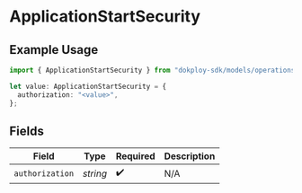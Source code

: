 # ApplicationStartSecurity

## Example Usage

```typescript
import { ApplicationStartSecurity } from "dokploy-sdk/models/operations";

let value: ApplicationStartSecurity = {
  authorization: "<value>",
};
```

## Fields

| Field              | Type               | Required           | Description        |
| ------------------ | ------------------ | ------------------ | ------------------ |
| `authorization`    | *string*           | :heavy_check_mark: | N/A                |
